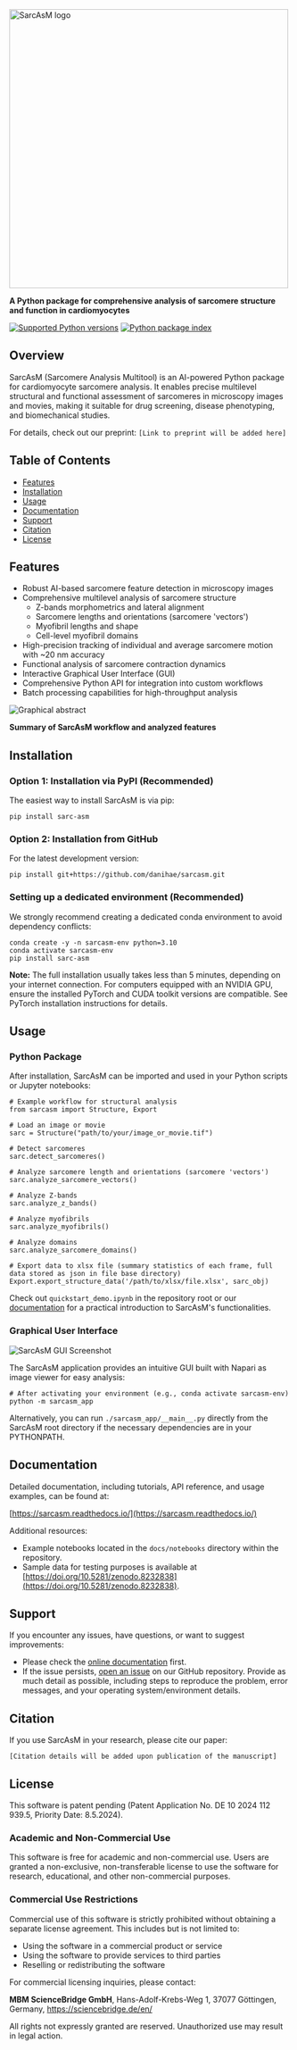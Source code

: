 <img alt="SarcAsM logo" src="https://raw.githubusercontent.com/danihae/sarcasm/main/docs/images/logo.png" style="width: 500px;">

**A Python package for comprehensive analysis of sarcomere structure and function in cardiomyocytes**

[![Supported Python versions](https://img.shields.io/pypi/pyversions/sarc-asm.svg)](https://python.org)
[![Python package index](https://img.shields.io/pypi/v/sarc-asm.svg)](https://pypi.org/project/sarc-asm)

## Overview

SarcAsM (Sarcomere Analysis Multitool) is an AI-powered Python package for cardiomyocyte sarcomere analysis. It enables precise multilevel structural and functional assessment of sarcomeres in microscopy images and movies, making it suitable for drug screening, disease phenotyping, and biomechanical studies.

For details, check out our preprint: `[Link to preprint will be added here]`

## Table of Contents

- [Features](#features)
- [Installation](#installation)
- [Usage](#usage)
- [Documentation](#documentation)
- [Support](#support)
- [Citation](#citation)
- [License](#license)

## Features

- Robust AI-based sarcomere feature detection in microscopy images
- Comprehensive multilevel analysis of sarcomere structure
    - Z-bands morphometrics and lateral alignment
    - Sarcomere lengths and orientations (sarcomere 'vectors')
    - Myofibril lengths and shape
    - Cell-level myofibril domains 
- High-precision tracking of individual and average sarcomere motion with ~20 nm accuracy
- Functional analysis of sarcomere contraction dynamics
- Interactive Graphical User Interface (GUI)
- Comprehensive Python API for integration into custom workflows
- Batch processing capabilities for high-throughput analysis

![Graphical abstract](https://raw.githubusercontent.com/danihae/sarcasm/main/docs/images/graphical_abstract.png)

**Summary of SarcAsM workflow and analyzed features**

## Installation

### Option 1: Installation via PyPI (Recommended)

The easiest way to install SarcAsM is via pip:

```
pip install sarc-asm
```

### Option 2: Installation from GitHub

For the latest development version:

```
pip install git+https://github.com/danihae/sarcasm.git
```

### Setting up a dedicated environment (Recommended)

We strongly recommend creating a dedicated conda environment to avoid dependency conflicts:

```
conda create -y -n sarcasm-env python=3.10
conda activate sarcasm-env
pip install sarc-asm
```

**Note:** The full installation usually takes less than 5 minutes, depending on your internet connection. For computers equipped with an NVIDIA GPU, ensure the installed PyTorch and CUDA toolkit versions are compatible. See PyTorch installation instructions for details.

## Usage

### Python Package

After installation, SarcAsM can be imported and used in your Python scripts or Jupyter notebooks:

```
# Example workflow for structural analysis
from sarcasm import Structure, Export

# Load an image or movie
sarc = Structure("path/to/your/image_or_movie.tif")

# Detect sarcomeres
sarc.detect_sarcomeres()

# Analyze sarcomere length and orientations (sarcomere 'vectors')
sarc.analyze_sarcomere_vectors()

# Analyze Z-bands
sarc.analyze_z_bands()

# Analyze myofibrils
sarc.analyze_myofibrils()

# Analyze domains
sarc.analyze_sarcomere_domains()

# Export data to xlsx file (summary statistics of each frame, full data stored as json in file base directory)
Export.export_structure_data('/path/to/xlsx/file.xlsx', sarc_obj)
```

Check out `quickstart_demo.ipynb` in the repository root or our [documentation](https://sarcasm.readthedocs.io/)
 for a practical introduction to SarcAsM's functionalities.

### Graphical User Interface

![SarcAsM GUI Screenshot](https://raw.githubusercontent.com/danihae/sarcasm/main/docs/images/app_screenshot.png)

The SarcAsM application provides an intuitive GUI built with Napari as image viewer for easy analysis:

```
# After activating your environment (e.g., conda activate sarcasm-env)
python -m sarcasm_app
```

Alternatively, you can run `./sarcasm_app/__main__.py` directly from the SarcAsM root directory if the necessary dependencies are in your PYTHONPATH.

## Documentation

Detailed documentation, including tutorials, API reference, and usage examples, can be found at:

[https://sarcasm.readthedocs.io/](https://sarcasm.readthedocs.io/)

Additional resources:
- Example notebooks located in the `docs/notebooks` directory within the repository.
- Sample data for testing purposes is available at [https://doi.org/10.5281/zenodo.8232838](https://doi.org/10.5281/zenodo.8232838).

## Support

If you encounter any issues, have questions, or want to suggest improvements:
- Please check the [online documentation](https://sarcasm.readthedocs.io/) first.
- If the issue persists, [open an issue](https://github.com/danihae/SarcAsM/issues) on our GitHub repository. Provide as much detail as possible, including steps to reproduce the problem, error messages, and your operating system/environment details.

## Citation

If you use SarcAsM in your research, please cite our paper:

```
[Citation details will be added upon publication of the manuscript]
```

## License

This software is patent pending (Patent Application No. DE 10 2024 112 939.5, Priority Date: 8.5.2024).

### Academic and Non-Commercial Use
This software is free for academic and non-commercial use. Users are granted a non-exclusive, non-transferable license to use the software for research, educational, and other non-commercial purposes.

### Commercial Use Restrictions
Commercial use of this software is strictly prohibited without obtaining a separate license agreement. This includes but is not limited to:
- Using the software in a commercial product or service
- Using the software to provide services to third parties
- Reselling or redistributing the software

For commercial licensing inquiries, please contact:

**MBM ScienceBridge GmbH**,
Hans-Adolf-Krebs-Weg 1,
37077 Göttingen,
Germany,
https://sciencebridge.de/en/

All rights not expressly granted are reserved. Unauthorized use may result in legal action.
